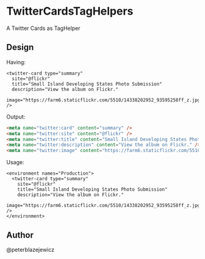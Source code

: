 # TwitterCardsTagHelpers
A Twitter Cards as TagHelper

## Design

Having:
```cshtml
<twitter-card type="summary"
  site="@flickr"
  title="Small Island Developing States Photo Submission"
  description="View the album on Flickr."
  image="https://farm6.staticflickr.com/5510/14338202952_93595258ff_z.jpg" />
```
Output:
```html
<meta name="twitter:card" content="summary" />
<meta name="twitter:site" content="@flickr" />
<meta name="twitter:title" content="Small Island Developing States Photo Submission" />
<meta name="twitter:description" content="View the album on Flickr." />
<meta name="twitter:image" content="https://farm6.staticflickr.com/5510/14338202952_93595258ff_z.jpg" />
```

Usage:
```cshtml
<environment names="Production">
  <twitter-card type="summary"
    site="@flickr"
    title="Small Island Developing States Photo Submission"
    description="View the album on Flickr."
    image="https://farm6.staticflickr.com/5510/14338202952_93595258ff_z.jpg" />
</environment>
```

## Author
@peterblazejewicz
